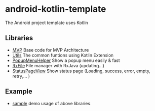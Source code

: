 # android-kotlin-template
The Android project template uses Kotlin

## Libraries
 
 * [MVP](./mvp) Base code for MVP Architecture
 * [Utils](./utils) The common funtions using Kotlin Extension
 * [PopupMenuHelper](./popupmenuhelper) Show a popup menu easily & fast
 * [RxFile](./rxfile) File manager with RxJava (updating...)
 * [StatusPageView](./statuspageview) Show status page (Loading, success, error, empty, retry,... )

## Example

 * [sample](./app) demo usage of above libraries
